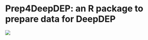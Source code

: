 # Prep4DeepDEP: an R package to prepare data for DeepDEP

<img align="center" src="./sketch/Pref4DeepDEP.png?raw=true">
